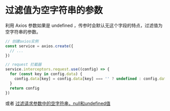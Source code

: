 # 过滤值为空字符串的参数

利用 Axios 参数如果是 undefined ，传参时会默认无这个字段的特点，过滤值为空字符串的参数。

```js
// 创建axios实例
const service = axios.create({
  // ...
})

// request 拦截器
service.interceptors.request.use((config) => {
  for (const key in config.data) {
    config.data[key] = config.data[key] === '' ? undefined : config.data[key]
  }
  return config
})
```

或者 [过滤请求参数中的空字符串，null和undefined值](https://www.qiyuandi.com/zhanzhang/zonghe/12215.html)
